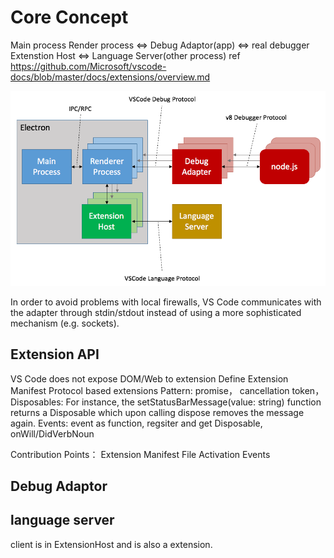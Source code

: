 # Core Concept
Main process
Render process <=> Debug Adaptor(app) <=> real debugger
Extenstion Host <=> Language Server(other process)
ref https://github.com/Microsoft/vscode-docs/blob/master/docs/extensions/overview.md

![Extension](../images/extensibility-architecture.png)

In order to avoid problems with local firewalls, VS Code communicates with the adapter through stdin/stdout instead of using a more sophisticated mechanism (e.g. sockets).

## Extension API
VS Code does not expose DOM/Web to extension
Define Extension Manifest
Protocol based extensions
Pattern: 
promise，
cancellation token，
Disposables: For instance, the setStatusBarMessage(value: string) function returns a Disposable which upon calling dispose removes the message again.
Events: event as function, regsiter and get Disposable, onWill/DidVerbNoun

Contribution Points：
Extension Manifest File 
Activation Events 

## Debug Adaptor

## language server
client is in ExtensionHost and is also a extension.